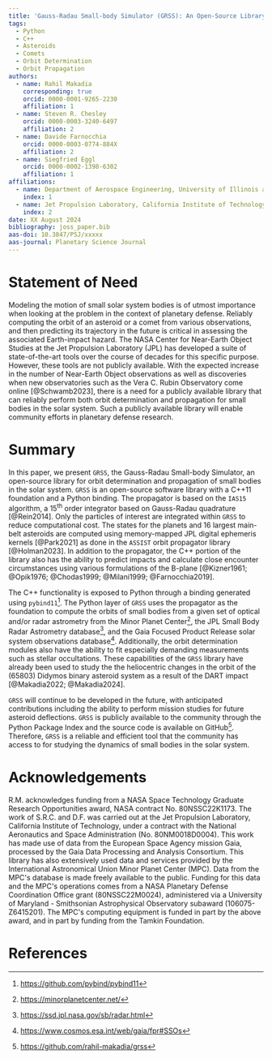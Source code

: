 ```yaml
---
title: 'Gauss-Radau Small-body Simulator (GRSS): An Open-Source Library for Planetary Defense'
tags:
  - Python
  - C++
  - Asteroids
  - Comets
  - Orbit Determination
  - Orbit Propagation
authors:
  - name: Rahil Makadia
    corresponding: true
    orcid: 0000-0001-9265-2230
    affiliation: 1
  - name: Steven R. Chesley
    orcid: 0000-0003-3240-6497
    affiliation: 2
  - name: Davide Farnocchia
    orcid: 0000-0003-0774-884X
    affiliation: 2
  - name: Siegfried Eggl
    orcid: 0000-0002-1398-6302
    affiliation: 1
affiliations:
  - name: Department of Aerospace Engineering, University of Illinois at Urbana-Champaign, Urbana, IL 61801, USA
    index: 1
  - name: Jet Propulsion Laboratory, California Institute of Technology, Pasadena, CA 91109, USA
    index: 2
date: XX August 2024
bibliography: joss_paper.bib
aas-doi: 10.3847/PSJ/xxxxx
aas-journal: Planetary Science Journal
---
```


# Statement of Need

Modeling the motion of small solar system bodies is of utmost importance when looking at the problem in the context of planetary defense. Reliably computing the orbit of an asteroid or a comet from various observations, and then predicting its trajectory in the future is critical in assessing the associated Earth-impact hazard. The NASA Center for Near-Earth Object Studies at the Jet Propulsion Laboratory (JPL) has developed a suite of state-of-the-art tools over the course of decades for this specific purpose. However, these tools are not publicly available. With the expected increase in the number of Near-Earth Object observations as well as discoveries when new observatories such as the Vera C. Rubin Observatory come online [@Schwamb2023], there is a need for a publicly available library that can reliably perform both orbit determination and propagation for small bodies in the solar system. Such a publicly available library will enable community efforts in planetary defense research.

# Summary

In this paper, we present ``GRSS``, the Gauss-Radau Small-body Simulator, an open-source library for orbit determination and propagation of small bodies in the solar system. ``GRSS`` is an open-source software library with a C++11 foundation and a Python binding. The propagator is based on the ``IAS15`` algorithm, a 15<sup>th</sup> order integrator based on Gauss-Radau quadrature [@Rein2014]. Only the particles of interest are integrated within ``GRSS`` to reduce computational cost. The states for the planets and 16 largest main-belt asteroids are computed using memory-mapped JPL digital ephemeris kernels [@Park2021] as done in the ``ASSIST`` orbit propagator library [@Holman2023]. In addition to the propagator, the C++ portion of the library also has the ability to predict impacts and calculate close encounter circumstances using various formulations of the B-plane [@Kizner1961; @Opik1976; @Chodas1999; @Milani1999; @Farnocchia2019].

The C++ functionality is exposed to Python through a binding generated using ``pybind11``[^1]. The Python layer of ``GRSS`` uses the propagator as the foundation to compute the orbits of small bodies from a given set of optical and/or radar astrometry from the Minor Planet Center[^2], the JPL Small Body Radar Astrometry database[^3], and the Gaia Focused Product Release solar system observations database[^4]. Additionally, the orbit determination modules also have the ability to fit especially demanding measurements such as stellar occultations. These capabilities of the ``GRSS`` library have already been used to study the the heliocentric changes in the orbit of the (65803) Didymos binary asteroid system as a result of the DART impact [@Makadia2022; @Makadia2024].

``GRSS`` will continue to be developed in the future, with anticipated contributions including the ability to perform mission studies for future asteroid deflections. ``GRSS`` is publicly available to the community through the Python Package Index and the source code is available on GitHub[^5]. Therefore, ``GRSS`` is a reliable and efficient tool that the community has access to for studying the dynamics of small bodies in the solar system.

[^1]: <https://github.com/pybind/pybind11>
[^2]: <https://minorplanetcenter.net/>
[^3]: <https://ssd.jpl.nasa.gov/sb/radar.html>
[^4]: <https://www.cosmos.esa.int/web/gaia/fpr#SSOs>
[^5]: <https://github.com/rahil-makadia/grss>

# Acknowledgements

R.M. acknowledges funding from a NASA Space Technology Graduate Research Opportunities award, NASA contract No. 80NSSC22K1173. The work of S.R.C. and D.F. was carried out at the Jet Propulsion Laboratory, California Institute of Technology, under a contract with the National Aeronautics and Space Administration (No. 80NM0018D0004). This work has made use of data from the European Space Agency mission Gaia, processed by the Gaia Data Processing and Analysis Consortium. This library has also extensively used data and services provided by the International Astronomical Union Minor Planet Center (MPC). Data from the MPC's database is made freely available to the public. Funding for this data and the MPC's operations comes from a NASA Planetary Defense Coordination Office grant (80NSSC22M0024), administered via a University of Maryland - Smithsonian Astrophysical Observatory subaward (106075-Z6415201). The MPC's computing equipment is funded in part by the above award, and in part by funding from the Tamkin Foundation.

# References
